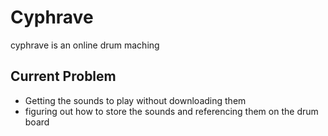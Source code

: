 # Cyphrave

cyphrave is an online drum maching

## Current Problem

- Getting the sounds to play without downloading them
- figuring out how to store the sounds and referencing them on the drum board
